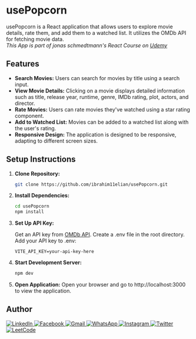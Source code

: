 # usePopcorn

usePopcorn is a React application that allows users to explore movie details, rate them, and add them to a watched list. It utilizes the OMDb API for fetching movie data.  
_This App is part of jonas schmedtmann's React Course on [Udemy](https://www.udemy.com/course/the-ultimate-react-course/)_

## Features

- **Search Movies:** Users can search for movies by title using a search input.
- **View Movie Details:** Clicking on a movie displays detailed information such as title, release year, runtime, genre, IMDb rating, plot, actors, and director.
- **Rate Movies:** Users can rate movies they've watched using a star rating component.
- **Add to Watched List:** Movies can be added to a watched list along with the user's rating.
- **Responsive Design:** The application is designed to be responsive, adapting to different screen sizes.

## Setup Instructions

1. **Clone Repository:**
   ```bash
   git clone https://github.com/ibrahim11elian/usePopcorn.git
   ```
2. **Install Dependencies:**

   ```bash
   cd usePopcorn
   npm install
   ```

3. **Set Up API Key:**

   Get an API key from [OMDb API](https://www.omdbapi.com/).
   Create a .env file in the root directory.
   Add your API key to .env:

   ```.env
   VITE_API_KEY=your-api-key-here
   ```

4. **Start Development Server:**
   ```bash
   npm dev
   ```
5. **Open Application:**
   Open your browser and go to http://localhost:3000 to view the application.

## Author

<p align="left">

<a href="https://www.linkedin.com/in/ibrahim-ahmed-a8bba9196" target="_blank">![LinkedIn](https://img.shields.io/badge/linkedin-%230077B5.svg?style=for-the-badge&logo=linkedin&logoColor=white)
</a>
<a href="https://www.facebook.com/ibrahim11ahmed" target="_blank">![Facebook](https://img.shields.io/badge/Facebook-%231877F2.svg?style=for-the-badge&logo=Facebook&logoColor=white)
</a>
<a href="mailto:ibrahim11elian@gmail.com" target="_blank">![Gmail](https://img.shields.io/badge/Gmail-D14836?style=for-the-badge&logo=gmail&logoColor=white)
</a>
<a href="tel:+201157676284" target="_blank">![WhatsApp](https://img.shields.io/badge/WhatsApp-25D366?style=for-the-badge&logo=whatsapp&logoColor=white)
</a>
<a href="https://www.instagram.com/ibrahim11ahmed/" target="_blank">![Instagram](https://img.shields.io/badge/Instagram-%23E4405F.svg?style=for-the-badge&logo=Instagram&logoColor=white)
</a>
<a href="https://twitter.com/ibrahim11elian" target="_blank">![Twitter](https://img.shields.io/badge/Twitter-%231DA1F2.svg?style=for-the-badge&logo=Twitter&logoColor=white)
<a href="https://leetcode.com/ibrahim11elian" target="_blank">![LeetCode](https://img.shields.io/badge/LeetCode-000000?style=for-the-badge&logo=LeetCode&logoColor=#d16c06)

</p>
